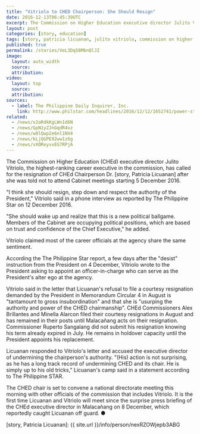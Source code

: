 ```yaml
---
title: "Vitriolo to CHED Chairperson: She Should Resign"
date: 2016-12-13T06:45:39UTC
excerpt: The Commission on Higher Education executive director Julito Vitriolo has called for the resignation of CHED Chairperson Dr. Patricia Licuanan after she was told not to attend Cabinet meetings starting 5 December 2016.
layout: post
categories: [story, education]
tags: [story, patricia licuanan, julito vitriolo, commission on higher education, ched]
published: true
permalink: /stories/VeL3Dq58MbnQlJZ
image:
  layout: auto_width
  source: 
  attribution: 
video:
  layout: top
  source: 
  attribution: 
sources:
  - label: The Philippine Daily Inquirer, Inc.
    link: http://www.philstar.com/headlines/2016/12/12/1652741/power-struggle-looms-ched
related:
  - /news/x2oRdkKgLWn1d6N
  - /news/GpN1yZJnGqdR4vz
  - /news/w8lQwp2e6nl1NX4
  - /news/kLjQGPE92ww1z6g
  - /news/vXOReyvxEG7RPjA
---
```


The Commission on Higher Education (CHEd) executive director Julito Vitriolo, the highest-ranking career executive in the commission, has called for the resignation of CHEd Chairperson Dr. [story, Patricia Licuanan] after she was told not to attend Cabinet meetings starting 5 December 2016.

"I think she should resign, step down and respect the authority of the President," Vitriolo said in a phone interview as reported by The Philippine Star on 12 December 2016.

"She should wake up and realize that this is a new political ballgame. Members of the Cabinet are occupying political positions, which are based on trust and confidence of the Chief Executive," he added.

Vitriolo claimed most of the career officials at the agency share the same sentiment.

According the The Philippine Star report, a few days after the "desist" instruction from the President on 4 December, Vitriolo wrote to the President asking to appoint an officer-in-charge who can serve as the President's alter ego at the agency.

Vitriolo said in the letter that Licuanan's refusal to file a courtesy resignation demanded by the President in Memorandum Circular 4 in August is "tantamount to gross insubordination" and that she is "usurping the authority and power of the CHED chairmanship".
CHEd Commissioners Alex Brillantes and Minella Alarcon filed their courtesy resignations in August and has remained in their posts until Malacañang acts on their resignation. Commissioner Ruperto Sangalang did not submit his resignation knowing his term already expired in July. He remains in holdover capacity until the President appoints his replacement.

Licuanan responded to Vitriolo's letter and accused the executive director of undermining the chairperson's authority.
"(His) action is not surprising, as he has a long track record of undermining CHED and its chair. He is simply up to his old tricks," Licuanan's camp said in a statement according to The Philippine STAR.

The CHED chair is set to convene a national directorate meeting this morning with other officials of the commission that includes Vitriolo.
It is the first time Licuanan and Vitriolo will meet since the surprise press briefing of the CHEd executive director in Malacañang on 8 December, which reportedly caught Licuanan off guard.
&#x25cf;

[story, Patricia Licuanan]: {{ site.url }}/info/person/nexRZOWjepb3ABG
